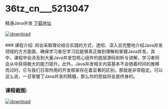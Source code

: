 # 36tz_cn___5213047
精通Java并发
[下载地址](http://www.36tz.cn/article/5213047 "下载地址")
<br/></br>[![download](http://36tz.cn/muke_img/2020_05_2-77-300x188.png "下载地址")](http://www.36tz.cn/article/5213047 "下载地址")
<br/></br>### 课程介绍:
将会采取理论结合实践的方式，透彻、深入且完整地介绍Java并发领域的方方面面，确保学习者在学习后能够真正做到理解和掌握Java并发。其中，课程中会涉及到大量Java并发包核心组件的底层源码剖析与讲解，学习者将会从中获得极大的能力提升。此外，Java并发相关内容基本不会随着时间的推移而过时，它与我们日常所用的开发框架存在着显著的区别，那就是非常稳定。可以这么说，一旦掌握了Java并发的精髓，那么你的受益将会是终身的。

### 课程截图:
[![download](http://36tz.cn/muke_img/2020_05_1-83.png "下载地址")](http://www.36tz.cn/article/5213047 "下载地址")
